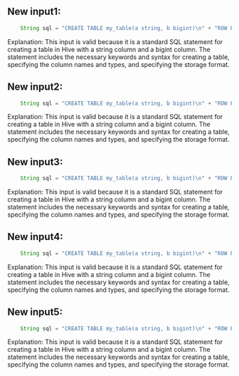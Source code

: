 ## New input1:
```java
    String sql = "CREATE TABLE my_table(a string, b bigint)\n" + "ROW FORMAT SERDE 'org.apache.hadoop.hive.serde2.JsonSerDe'\n" + "STORED AS TEXTFILE";
```
Explanation: This input is valid because it is a standard SQL statement for creating a table in Hive with a string column and a bigint column. The statement includes the necessary keywords and syntax for creating a table, specifying the column names and types, and specifying the storage format.

## New input2:
```java
    String sql = "CREATE TABLE my_table(a string, b bigint)\n" + "ROW FORMAT SERDE 'org.apache.hadoop.hive.serde2.JsonSerDe'\n" + "STORED AS TEXTFILE";
```
Explanation: This input is valid because it is a standard SQL statement for creating a table in Hive with a string column and a bigint column. The statement includes the necessary keywords and syntax for creating a table, specifying the column names and types, and specifying the storage format.

## New input3:
```java
    String sql = "CREATE TABLE my_table(a string, b bigint)\n" + "ROW FORMAT SERDE 'org.apache.hadoop.hive.serde2.JsonSerDe'\n" + "STORED AS TEXTFILE";
```
Explanation: This input is valid because it is a standard SQL statement for creating a table in Hive with a string column and a bigint column. The statement includes the necessary keywords and syntax for creating a table, specifying the column names and types, and specifying the storage format.

## New input4:
```java
    String sql = "CREATE TABLE my_table(a string, b bigint)\n" + "ROW FORMAT SERDE 'org.apache.hadoop.hive.serde2.JsonSerDe'\n" + "STORED AS TEXTFILE";
```
Explanation: This input is valid because it is a standard SQL statement for creating a table in Hive with a string column and a bigint column. The statement includes the necessary keywords and syntax for creating a table, specifying the column names and types, and specifying the storage format.

## New input5:
```java
    String sql = "CREATE TABLE my_table(a string, b bigint)\n" + "ROW FORMAT SERDE 'org.apache.hadoop.hive.serde2.JsonSerDe'\n" + "STORED AS TEXTFILE";
```
Explanation: This input is valid because it is a standard SQL statement for creating a table in Hive with a string column and a bigint column. The statement includes the necessary keywords and syntax for creating a table, specifying the column names and types, and specifying the storage format.
